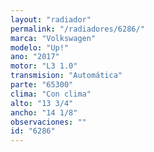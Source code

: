 ```yaml
---
layout: "radiador"
permalink: "/radiadores/6286/"
marca: "Volkswagen"
modelo: "Up!"
ano: "2017"
motor: "L3 1.0"
transmision: "Automática"
parte: "65300"
clima: "Con clima"
alto: "13 3/4"
ancho: "14 1/8"
observaciones: ""
id: "6286"
---
```


